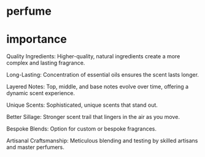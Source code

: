 # perfume
# importance 
Quality Ingredients: Higher-quality, natural ingredients create a more complex and lasting fragrance.

Long-Lasting: Concentration of essential oils ensures the scent lasts longer.

Layered Notes: Top, middle, and base notes evolve over time, offering a dynamic scent experience.

Unique Scents: Sophisticated, unique scents that stand out.

Better Sillage: Stronger scent trail that lingers in the air as you move.

Bespoke Blends: Option for custom or bespoke fragrances.

Artisanal Craftsmanship: Meticulous blending and testing by skilled artisans and master perfumers.